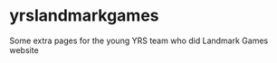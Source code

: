 yrslandmarkgames
================

Some extra pages for the young YRS team who did Landmark Games website
